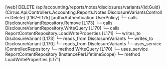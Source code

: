 [web] DELETE /api/accounting/reports/notes/disclosures/variants/{id:Guid}  (Cirrus.Api.Controllers.Accounting.Reports.Notes.DisclosureVariantsController.Delete)  [L167–L175] [auth=Authentication.UserPolicy]
  └─ calls DisclosureVariantRepository.Remove [L173]
  └─ calls DisclosureVariantRepository.WriteQuery [L170]
  └─ calls ReportContentRepository.LoadWriteProperties [L171]
  └─ writes_to DisclosureVariant [L173]
    └─ reads_from DisclosureVariants
  └─ writes_to DisclosureVariant [L170]
    └─ reads_from DisclosureVariants
  └─ uses_service IControlledRepository<DisclosureVariant>
    └─ method WriteQuery [L170]
  └─ uses_service ReportContentRepository (InstancePerLifetimeScope)
    └─ method LoadWriteProperties [L171]

